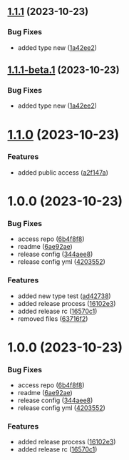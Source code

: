 ## [1.1.1](https://github.com/gpuente/design-system/compare/v1.1.0...v1.1.1) (2023-10-23)


### Bug Fixes

* added type new ([1a42ee2](https://github.com/gpuente/design-system/commit/1a42ee2f9a774e916bb744cb1b2645e4b1b8b98a))

## [1.1.1-beta.1](https://github.com/gpuente/design-system/compare/v1.1.0...v1.1.1-beta.1) (2023-10-23)


### Bug Fixes

* added type new ([1a42ee2](https://github.com/gpuente/design-system/commit/1a42ee2f9a774e916bb744cb1b2645e4b1b8b98a))

# [1.1.0](https://github.com/gpuente/design-system/compare/v1.0.0...v1.1.0) (2023-10-23)


### Features

* added public access ([a2f147a](https://github.com/gpuente/design-system/commit/a2f147aeae4964b6c4962fecf09182de6da1957e))

# 1.0.0 (2023-10-23)


### Bug Fixes

* access repo ([6b4f8f8](https://github.com/gpuente/design-system/commit/6b4f8f8e98fee9e8a93281ea35b535426e18e5d4))
* readme ([6ae92ae](https://github.com/gpuente/design-system/commit/6ae92aee4a90fbec096b93bfd73a23d0f378d9b1))
* release config ([344aee8](https://github.com/gpuente/design-system/commit/344aee8630bc66b7edcf5fb9f9c49a92779f915d))
* release config yml ([4203552](https://github.com/gpuente/design-system/commit/420355283d465b9383a5fa3fa0dab52901f06a4f))


### Features

* added new type test ([ad42738](https://github.com/gpuente/design-system/commit/ad42738026fe547fc1b0cca7a481c0576ca62e58))
* added release process ([16102e3](https://github.com/gpuente/design-system/commit/16102e3550c4d126a287c923f77f2c05292b5e13))
* added release rc ([16570c1](https://github.com/gpuente/design-system/commit/16570c152d22772706d38c7528262239f6c663aa))
* removed files ([63716f2](https://github.com/gpuente/design-system/commit/63716f28a3a642238456525464073a02cf6ca01f))

# 1.0.0 (2023-10-23)


### Bug Fixes

* access repo ([6b4f8f8](https://github.com/gpuente/design-system/commit/6b4f8f8e98fee9e8a93281ea35b535426e18e5d4))
* readme ([6ae92ae](https://github.com/gpuente/design-system/commit/6ae92aee4a90fbec096b93bfd73a23d0f378d9b1))
* release config ([344aee8](https://github.com/gpuente/design-system/commit/344aee8630bc66b7edcf5fb9f9c49a92779f915d))
* release config yml ([4203552](https://github.com/gpuente/design-system/commit/420355283d465b9383a5fa3fa0dab52901f06a4f))


### Features

* added release process ([16102e3](https://github.com/gpuente/design-system/commit/16102e3550c4d126a287c923f77f2c05292b5e13))
* added release rc ([16570c1](https://github.com/gpuente/design-system/commit/16570c152d22772706d38c7528262239f6c663aa))
